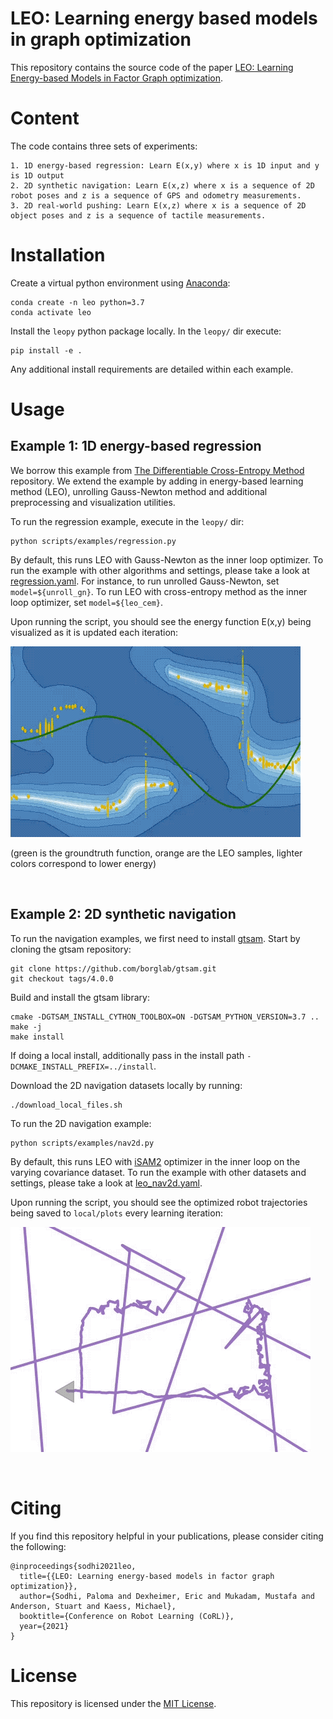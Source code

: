 LEO: Learning energy based models in graph optimization
===================================================

This repository contains the source code of the paper [LEO: Learning Energy-based Models in Factor Graph optimization](https://arxiv.org/abs/2108.02274).

# Content

The code contains three sets of experiments:
```
1. 1D energy-based regression: Learn E(x,y) where x is 1D input and y is 1D output
2. 2D synthetic navigation: Learn E(x,z) where x is a sequence of 2D robot poses and z is a sequence of GPS and odometry measurements.
3. 2D real-world pushing: Learn E(x,z) where x is a sequence of 2D object poses and z is a sequence of tactile measurements.
```
# Installation

Create a virtual python environment using [Anaconda](https://www.anaconda.com/products/individual):
```
conda create -n leo python=3.7
conda activate leo
```

Install the `leopy` python package locally. In the `leopy/` dir execute:
```
pip install -e .
```

Any additional install requirements are detailed within each example.
# Usage 
## Example 1: 1D energy-based regression

We borrow this example from [The Differentiable Cross-Entropy Method](https://github.com/facebookresearch/dcem/) repository. We extend the example by adding in energy-based learning method (LEO), unrolling Gauss-Newton method and additional preprocessing and visualization utilities.

To run the regression example, execute in the `leopy/` dir:
```
python scripts/examples/regression.py
```

By default, this runs LEO with Gauss-Newton as the inner loop optimizer. To run the example with other algorithms and settings, please take a look at [regression.yaml](leopy/config/examples/regression.yaml). For instance, to run unrolled Gauss-Newton, set `model=${unroll_gn}`. To run LEO with cross-entropy method as the inner loop optimizer, set `model=${leo_cem}`.

Upon running the script, you should see the energy function E(x,y) being visualized as it is updated each iteration: 

![](./figs/example_regression.gif)

(green is the groundtruth function, orange are the LEO samples, lighter colors correspond to lower energy)

<br />

## Example 2: 2D synthetic navigation

To run the navigation examples, we first need to install [gtsam](https://github.com/borglab/gtsam). Start by cloning the gtsam repository:
```
git clone https://github.com/borglab/gtsam.git
git checkout tags/4.0.0
```

Build and install the gtsam library:
```
cmake -DGTSAM_INSTALL_CYTHON_TOOLBOX=ON -DGTSAM_PYTHON_VERSION=3.7 ..
make -j
make install
```
If doing a local install, additionally pass in the install path `-DCMAKE_INSTALL_PREFIX=../install`.

Download the 2D navigation datasets locally by running:
```
./download_local_files.sh
```

To run the 2D navigation example:
```
python scripts/examples/nav2d.py
```
By default, this runs LEO with [iSAM2](https://www.cs.cmu.edu/~kaess/pub/Kaess12ijrr.pdf) optimizer in the inner loop on the varying covariance dataset. To run the example with other datasets and settings, please take a look at [leo_nav2d.yaml](leopy/config/examples/leo_nav2d.yaml).

Upon running the script, you should see the optimized robot trajectories being saved to `local/plots` every learning iteration:

![](./figs/example_nav2d.gif)

<br />

# Citing
If you find this repository helpful in your publications, please consider citing the following:

```
@inproceedings{sodhi2021leo,
  title={{LEO: Learning energy-based models in factor graph optimization}},
  author={Sodhi, Paloma and Dexheimer, Eric and Mukadam, Mustafa and Anderson, Stuart and Kaess, Michael},
  booktitle={Conference on Robot Learning (CoRL)},
  year={2021}
}
```

# License
This repository is licensed under the [MIT License](LICENSE.md). 